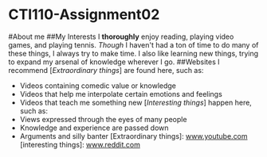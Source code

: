 # CTI110-Assignment02
#About me
##My Interests
I **thoroughly** enjoy reading, playing video games, and playing tennis. _Though_ I haven't had a ton of time to do many of these things, I always try to make time. I also like learning new things, trying to expand my arsenal of knowledge wherever I go.
##Websites I recommend
[_Extraordinary things_] are found here, such as:
* Videos containing comedic value or knowledge
* Videos that help me interpolate certain emotions and feelings
* Videos that teach me something new
[_Interesting things_] happen here, such as:
* Views expressed through the eyes of many people
* Knowledge and experience are passed down
* Arguments and silly banter
[Extraordinary things]: www.youtube.com
[interesting things]: www.reddit.com
